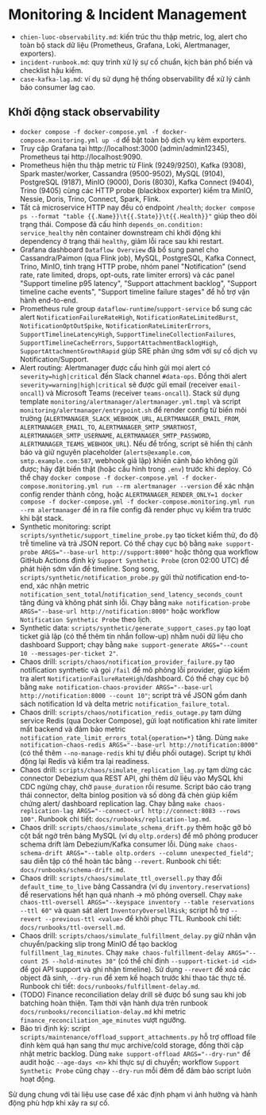 # Monitoring & Incident Management

- `chien-luoc-observability.md`: kiến trúc thu thập metric, log, alert cho toàn bộ stack dữ liệu (Prometheus, Grafana, Loki, Alertmanager, exporters).
- `incident-runbook.md`: quy trình xử lý sự cố chuẩn, kịch bản phổ biến và checklist hậu kiểm.
- `case-kafka-lag.md`: ví dụ sử dụng hệ thống observability để xử lý cảnh báo consumer lag cao.

## Khởi động stack observability
- `docker compose -f docker-compose.yml -f docker-compose.monitoring.yml up -d` để bật toàn bộ dịch vụ kèm exporters.
- Truy cập Grafana tại http://localhost:3000 (admin/admin12345), Prometheus tại http://localhost:9090.
- Prometheus hiện thu thập metric từ Flink (9249/9250), Kafka (9308), Spark master/worker, Cassandra (9500-9502), MySQL (9104), PostgreSQL (9187), MinIO (9000), Doris (8030), Kafka Connect (9404), Trino (9405) cùng các HTTP probe (blackbox exporter) kiểm tra MinIO, Nessie, Doris, Trino, Connect, Spark, Flink.
- Tất cả microservice HTTP nay đều có endpoint `/health`; `docker compose ps --format "table {{.Name}}\t{{.State}}\t{{.Health}}"` giúp theo dõi trạng thái. Compose đã cấu hình `depends_on.condition: service_healthy` nên container downstream chỉ khởi động khi dependency ở trạng thái `healthy`, giảm lỗi race sau khi restart.
- Grafana dashboard `Dataflow Overview` đã bổ sung panel cho Cassandra/Paimon (qua Flink job), MySQL, PostgreSQL, Kafka Connect, Trino, MinIO, tình trạng HTTP probe, nhóm panel "Notification" (send rate, rate limited, drops, opt-outs, rate limiter errors) và các panel "Support timeline p95 latency", "Support attachment backlog", "Support timeline cache events", "Support timeline failure stages" để hỗ trợ vận hành end-to-end.
- Prometheus rule group `dataflow-runtime`/`support-service` bổ sung các alert `NotificationFailureRateHigh`, `NotificationRateLimitedBurst`, `NotificationOptOutSpike`, `NotificationRateLimiterErrors`, `SupportTimelineLatencyHigh`, `SupportTimelineCollectionFailures`, `SupportTimelineCacheErrors`, `SupportAttachmentBacklogHigh`, `SupportAttachmentGrowthRapid` giúp SRE phản ứng sớm với sự cố dịch vụ Notification/Support.
- Alert routing: Alertmanager được cấu hình gửi mọi alert có `severity=high|critical` đến Slack channel `#data-ops`. Đồng thời alert `severity=warning|high|critical` sẽ được gửi email (receiver `email-oncall`) và Microsoft Teams (receiver `teams-oncall`). Stack sử dụng template `monitoring/alertmanager/alertmanager.yml.tmpl` và script `monitoring/alertmanager/entrypoint.sh` để render config từ biến môi trường (`ALERTMANAGER_SLACK_WEBHOOK_URL`, `ALERTMANAGER_EMAIL_FROM`, `ALERTMANAGER_EMAIL_TO`, `ALERTMANAGER_SMTP_SMARTHOST`, `ALERTMANAGER_SMTP_USERNAME`, `ALERTMANAGER_SMTP_PASSWORD`, `ALERTMANAGER_TEAMS_WEBHOOK_URL`). Nếu để trống, script sẽ hiển thị cảnh báo và giữ nguyên placeholder (`alerts@example.com`, `smtp.example.com:587`, webhook giả lập) khiến cảnh báo không gửi được; hãy đặt biến thật (hoặc cấu hình trong `.env`) trước khi deploy. Có thể chạy `docker compose -f docker-compose.yml -f docker-compose.monitoring.yml run --rm alertmanager --version` để xác nhận config render thành công, hoặc `ALERTMANAGER_RENDER_ONLY=1 docker compose -f docker-compose.yml -f docker-compose.monitoring.yml run --rm alertmanager` để in ra file config đã render phục vụ kiểm tra trước khi bật stack.
- Synthetic monitoring: script `scripts/synthetic/support_timeline_probe.py` tạo ticket kiểm thử, đo độ trễ timeline và trả JSON report. Có thể chạy cục bộ bằng `make support-probe ARGS="--base-url http://support:8000"` hoặc thông qua workflow GitHub Actions định kỳ `Support Synthetic Probe` (cron 02:00 UTC) để phát hiện sớm vấn đề timeline. Song song, `scripts/synthetic/notification_probe.py` gửi thử notification end-to-end, xác nhận metric `notification_sent_total`/`notification_send_latency_seconds_count` tăng đúng và không phát sinh lỗi. Chạy bằng `make notification-probe ARGS="--base-url http://notification:8000"` hoặc workflow `Notification Synthetic Probe` theo lịch.
- Synthetic data: `scripts/synthetic/generate_support_cases.py` tạo loạt ticket giả lập (có thể thêm tin nhắn follow-up) nhằm nuôi dữ liệu cho dashboard Support; chạy bằng `make support-generate ARGS="--count 10 --messages-per-ticket 2"`.
- Chaos drill: `scripts/chaos/notification_provider_failure.py` tạo notification synthetic và gọi `/fail` để mô phỏng lỗi provider, giúp kiểm tra alert `NotificationFailureRateHigh`/dashboard. Có thể chạy cục bộ bằng `make notification-chaos-provider ARGS="--base-url http://notification:8000 --count 10"`; script trả về JSON gồm danh sách notification Id và delta metric `notification_failure_total`.
- Chaos drill: `scripts/chaos/notification_redis_outage.py` tạm dừng service Redis (qua Docker Compose), gửi loạt notification khi rate limiter mất backend và đảm bảo metric `notification_rate_limit_errors_total{operation=*}` tăng. Dùng `make notification-chaos-redis ARGS="--base-url http://notification:8000"` (có thể thêm `--no-manage-redis` khi tự điều phối outage). Script tự khởi động lại Redis và kiểm tra lại readiness.
- Chaos drill: `scripts/chaos/simulate_replication_lag.py` tạm dừng các connector Debezium qua REST API, ghi thêm dữ liệu vào MySQL khi CDC ngừng chạy, chờ `pause_duration` rồi resume. Script báo cáo trạng thái connector, delta binlog position và số dòng đã chèn giúp kiểm chứng alert/ dashboard replication lag. Chạy bằng `make chaos-replication-lag ARGS="--connect-url http://connect:8083 --rows 100"`. Runbook chi tiết: `docs/runbooks/replication-lag.md`.
- Chaos drill: `scripts/chaos/simulate_schema_drift.py` thêm hoặc gỡ bỏ cột bất ngờ trên bảng MySQL (ví dụ `oltp.orders`) để mô phỏng producer schema drift làm Debezium/Kafka consumer lỗi. Dùng `make chaos-schema-drift ARGS="--table oltp.orders --column unexpected_field"`; sau diễn tập có thể hoàn tác bằng `--revert`. Runbook chi tiết: `docs/runbooks/schema-drift.md`.
- Chaos drill: `scripts/chaos/simulate_ttl_oversell.py` thay đổi `default_time_to_live` bảng Cassandra (ví dụ `inventory.reservations`) để reservations hết hạn quá nhanh → mô phỏng oversell. Chạy `make chaos-ttl-oversell ARGS="--keyspace inventory --table reservations --ttl 60"` và quan sát alert `InventoryOversellRisk`; script hỗ trợ `--revert --previous-ttl <value>` để khôi phục TTL. Runbook chi tiết: `docs/runbooks/ttl-oversell.md`.
- Chaos drill: `scripts/chaos/simulate_fulfillment_delay.py` giữ nhãn vận chuyển/packing slip trong MinIO để tạo backlog `fulfillment_lag_minutes`. Chạy `make chaos-fulfillment-delay ARGS="--count 25 --hold-minutes 30"` (có thể chỉ định `--support-ticket-id <id>` để gọi API support và ghi nhận timeline). Sử dụng `--revert` để xoá các object đã sinh, `--dry-run` để xem kế hoạch trước khi thao tác thực tế. Runbook chi tiết: `docs/runbooks/fulfillment-delay.md`.
- (TODO) Finance reconciliation delay drill sẽ được bổ sung sau khi job batching hoàn thiện. Tạm thời vận hành dựa trên runbook `docs/runbooks/reconciliation-delay.md` khi metric `finance_reconciliation_age_minutes` vượt ngưỡng.
- Bảo trì định kỳ: script `scripts/maintenance/offload_support_attachments.py` hỗ trợ offload file đính kèm quá hạn sang thư mục archive/cold storage, đồng thời cập nhật metric backlog. Dùng `make support-offload ARGS="--dry-run"` để audit hoặc `--age-days <n>` khi thực sự di chuyển; workflow `Support Synthetic Probe` cũng chạy `--dry-run` mỗi đêm để đảm bảo script luôn hoạt động.

Sử dụng chung với tài liệu use case để xác định phạm vi ảnh hưởng và hành động phù hợp khi xảy ra sự cố.
